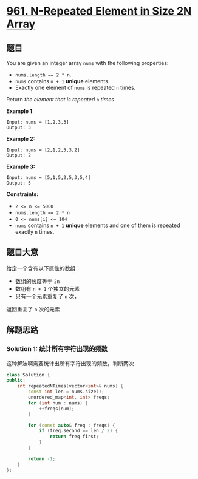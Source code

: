 # [961. N-Repeated Element in Size 2N Array](https://leetcode.com/problems/n-repeated-element-in-size-2n-array/)

## 题目

You are given an integer array `nums` with the following properties:

- `nums.length == 2 * n`.
- `nums` contains `n + 1` **unique** elements.
- Exactly one element of `nums` is repeated `n` times.

Return *the element that is repeated* `n` *times*.

 

**Example 1:**

```
Input: nums = [1,2,3,3]
Output: 3
```

**Example 2:**

```
Input: nums = [2,1,2,5,3,2]
Output: 2
```

**Example 3:**

```
Input: nums = [5,1,5,2,5,3,5,4]
Output: 5
```

 

**Constraints:**

- `2 <= n <= 5000`
- `nums.length == 2 * n`
- `0 <= nums[i] <= 104`
- `nums` contains `n + 1` **unique** elements and one of them is repeated exactly `n` times.

## 题目大意

给定一个含有以下属性的数组：

- 数组的长度等于 `2n`
- 数组有 `n + 1` 个独立的元素
- 只有一个元素重复了 `n` 次，

返回重复了 `n` 次的元素

## 解题思路



### Solution 1: 统计所有字符出现的频数

这种解法啊需要统计出所有字符出现的频数，判断两次

````c++
class Solution {
public:
    int repeatedNTimes(vector<int>& nums) {
        const int len = nums.size();
        unordered_map<int, int> freqs;
        for (int num : nums) {
            ++freqs[num];
        }

        for (const auto& freq : freqs) {
            if (freq.second == len / 2) {
                return freq.first;
            }
        }

        return -1;
    }
};
````
